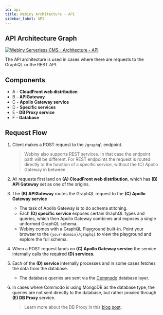 ```yaml
---
id: api
title: Webiny Architecture - API
sidebar_label: API
---
```


## API Architecture Graph

[![Webiny Serverless CMS - Architecture - API](/img/deep-dive/architecture/webiny-architecture-api.png)](/img/deep-dive/architecture/webiny-architecture-api.png)

The API architecture is used in cases where there are requests to the GraphQL or the REST API.

## Components

- A - **CloudFront web distribution**
- B - **APIGateway**
- C - **Apollo Gateway service**
- D - **Specific services**
- E - **DB Proxy service**
- F - **Database**

## Request Flow

1. Client makes a POST request to the `/graphql` endpoint.

   > Webiny also supports REST services. In that case the endpoint path will be different. For REST endpoints the request is routed directly to the function of a specific service, without the (C) Apollo Gateway in between.

2. All requests first land on **(A) CloudFront web distribution**, which has **(B) API Gateway** set as one of the origins.

3. The **(B) APIGateway** routes the GraphQL request to the **(C) Apollo Gateway service**
   - The task of Apollo Gateway is to do schema stitching.
   - Each **(D) specific service** exposes certain GraphQL types and queries, which then Apollo Gateway combines and exposes a single uniformed GraphQL schema.
   - Webiny comes with a GraphQL Playground built-in. Point your browser to the `{your-domain}/graphql` to view the playground and explore the full schema.
4. When a POST request lands on **(C) Apollo Gateway service** the service internally calls the required **(D) services**.
5. Each of the **(D) service** internally processes and in some cases fetches the data from the database.
   - The database queries are sent via the [Commodo](/docs/api-development/commodo/introduction) database layer.
6. In cases where Commodo is using MongoDB as the database type, the queries are not sent directly to the database, but rather proxied through **(E) DB Proxy** service.
   > Learn more about the DB Proxy in this [blog post](https://blog.webiny.com/using-aws-lambda-to-create-a-mongodb-connection-proxy-2bb53c4a0af4).
